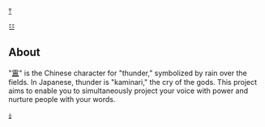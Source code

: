 <a name="about" href="#">&#10514;</a>

&#9779;

## About

"[靁][2]" is the Chinese character for "thunder," symbolized by rain over the fields. In Japanese, thunder is "kaminari," the cry of the gods. This project aims to enable you to simultaneously project your voice with power and nurture people with your words.

[&#10504;][3]

[1]: #top
[2]: https://en.wiktionary.org/wiki/%E9%9D%81
[3]: #internals